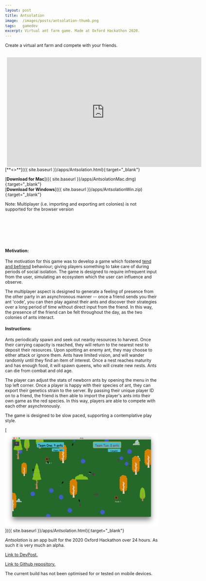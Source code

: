 ```yaml
---
layout: post
title: Antsolation
image:  /images/posts/antsolation-thumb.png
tags:   gamedev
excerpt: Virtual ant farm game. Made at Oxford Hackathon 2020.
---
```

Create a virtual ant farm and compete with your friends.
<br/>
<br/>

<iframe width="640" height="360" src="https://www.youtube.com/embed/y299m0jmlbo" frameborder="0"  style="float: left;margin-left: 6px; margin-right: 22px; margin-top: 0px;" allow="accelerometer; autoplay; clipboard-write; encrypted-media; gyroscope; picture-in-picture" allowfullscreen></iframe>
<br/><br/><br/>
[**<<Launch in Browser>>**]({{ site.baseurl }}/apps/Antsolation.html){:target="_blank"}

[**Download for Mac**]({{ site.baseurl }}/apps/AntsolationMac.dmg){:target="_blank"}\
[**Download for Windows**]({{ site.baseurl }}/apps/AntsolationWin.zip){:target="_blank"}

Note: Multiplayer (i.e. importing and exporting ant colonies) is not supported for the browser version

<br/><br/><br/><br/><br/>

#### Motivation:
The motivation for this game was to develop a game which fostered [tend and befriend](https://en.wikipedia.org/wiki/Tend_and_befriend) behaviour; giving players something to take care of during periods of social isolation. The game is designed to require infrequent input from the user, simulating an ecosystem which the user can influence and observe.

The multiplayer aspect is designed to generate a feeling of presence from the other party in an asynchronous manner -- once a friend sends you their ant 'code', you can then play against their ants and discover their strategies over a long period of time without direct input from the friend. In this way, the presence of the friend can be felt throughout the day, as the two colonies of ants interact.

#### Instructions:
Ants periodically spawn and seek out nearby resources to harvest. Once their carrying capacity is reached, they will return to the nearest nest to deposit their resources. Upon spotting an enemy ant, they may choose to either attack or ignore them. Ants have limited vision, and will wander randomly until they find an item of interest. Once a nest reaches maturity and has enough food, it will spawn queens, who will create new nests. Ants can die from combat and old age.

The player can adjust the stats of newborn ants by opening the menu in the top left corner. Once a player is happy with their species of ant, they can export their genetics strain to the server. By passing their unique player ID on to a friend, the friend is then able to import the player's ants into their own game as the red species. In this way, players are able to compete with each other asynchronously.

The game is designed to be slow paced, supporting a contemplative play style.

[<img src="/images/posts/antsolation.png" alt="Antsolation App" width="800"/>]({{ site.baseurl }}/apps/Antsolation.html){:target="_blank"}

*Antsolation* is an app built for the 2020 Oxford Hackathon over 24 hours. As such it is very much an alpha.

[Link to DevPost.](https://devpost.com/software/antsolation)

[Link to Github repository.](https://github.com/rosscg/Antsolation)

The current build has not been optimised for or tested on mobile devices.
